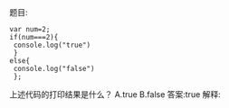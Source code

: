 题目:

    var num=2;
    if(num===2){
     console.log("true")
     }
    else{
     console.log("false")
     };
    

上述代码的打印结果是什么？
A.true
B.false
答案:true
解释:
